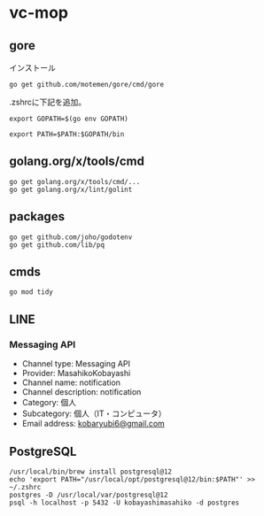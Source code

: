 # vc-mop


## gore
インストール

`go get github.com/motemen/gore/cmd/gore`

.zshrcに下記を追加。

`export GOPATH=$(go env GOPATH)`

`export PATH=$PATH:$GOPATH/bin`


## golang.org/x/tools/cmd
`go get golang.org/x/tools/cmd/...`  
`go get golang.org/x/lint/golint`  

## packages
`go get github.com/joho/godotenv`  
`go get github.com/lib/pq`  

## cmds
`go mod tidy`

## LINE
### Messaging API
- Channel type: Messaging API
- Provider: MasahikoKobayashi
- Channel name: notification
- Channel description: notification
- Category: 個人
- Subcategory: 個人（IT・コンピュータ）
- Email address: kobaryubi6@gmail.com

## PostgreSQL
`/usr/local/bin/brew install postgresql@12`  
`echo 'export PATH="/usr/local/opt/postgresql@12/bin:$PATH"' >> ~/.zshrc`  
`postgres -D /usr/local/var/postgresql@12`  
`psql -h localhost -p 5432 -U kobayashimasahiko -d postgres`  
